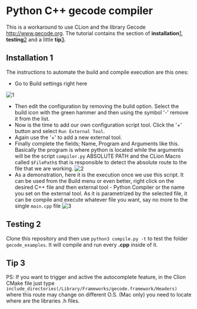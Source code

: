 # Python C++ gecode compiler
This is a workaround to use CLion and the library Gecode http://www.gecode.org.
The tutorial contains the section of **installation**[1](#installation), **testing**[2](#testing) and a little **tip**[3](#tip).

## <a name="installation"><a/>Installation 1
The instructions to automate the build and compile execution are this ones:

- Go to Build settings right here

![1](https://i.imgur.com/Gwk08lC.png)
- Then edit the configuration by removing the build option. Select the build icon with the green hammer and then using 
the symbol '-' remove it from the list.
- Now is the time to add our own configuration script tool. Click the '+' button and select ``Run External Tool``.
- Again use the '+' to add a new external tool.
- Finally complete the fields; Name, Program and Arguments like this. Basically the program is where python
is located while the arguments will be the script ``compiler.py`` ABSOLUTE PATH and the CLion Macro called `$FilePath$` that is responsible
to detect the absolute route to the file that we are working. 
![2](https://i.imgur.com/GBGhgwM.png)
- As a demonstration, here it is the execution once we use this script. It can be used from the Build menu or even better, right click on the desired C++ file and then external tool - Python Compiler or the name you set on the external tool. As it is parametrized by the selected file, it can be compile and execute whatever file you want, say no more to the single `main.cpp` file
![3](https://i.imgur.com/2BRzpws.png)

## <a name="testing"><a/>Testing 2
Clone this repository and then use `python3 compile.py -t` to test the folder `gecode_examples`. It will compile and run every **.cpp** inside of it.
## <a name="tip"><a/>Tip 3

PS: If you want to trigger and active the autocomplete feature, in the Clion CMake file just type `include_directories(/Library/Frameworks/gecode.framework/Headers)` where this route may change on different O.S. (Mac only) you need to locate where are the libraries .h files. 